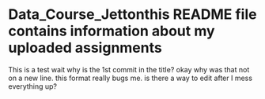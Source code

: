 # Data_Course_Jettonthis README file contains information about my uploaded assignments
 This is a test
wait why is the 1st commit in the title?
okay why was that not on a new line.
this format really bugs me.
is there a way to edit after I mess everything up?
